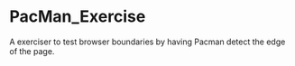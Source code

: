 # PacMan_Exercise
A exerciser to test browser boundaries by having Pacman detect the edge of the page. 
